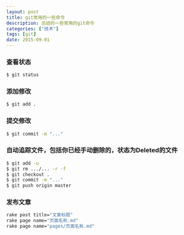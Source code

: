 ```yaml
---
layout: post
title: git常用的一些命令
description: 总结的一些常用的git命令
categories: ["技术"]
tags: [git]
date: 2015-09-01
---
```


### 查看状态

```bash
$ git status
```

### 添加修改

```bash
$ git add .
```

### 提交修改

```bash
$ git commit -m "..."
```
### 自动追踪文件，包括你已经手动删除的，状态为Deleted的文件

```bash
$ git add -u
$ git rm .../... -r -f
$ git checkout .
$ git commit -m "..."
$ git push origin master
```

### 发布文章

```bash
rake post title="文章标题"
rake page name="页面名称.md"
rake page name="pages/页面名称.md"
```